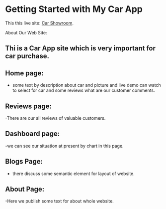 # Getting Started with My Car App

This this live site: [Car Showroom](https://car-app-yousuf.netlify.app/).

About Our Web Site:

## Thi is a Car App site which is very important for car purchase.

## Home page:

- some text by description about car and picture and live demo can watch to select for car and some reviews what are our customer comments.

## Reviews page:

-There are our all reviews of valuable customers.

## Dashboard page:

-we can see our situation at present by chart in this page.

## Blogs Page:

- there discuss some semantic element for layout of website.

## About Page:

-Here we publish some text for about whole website.
